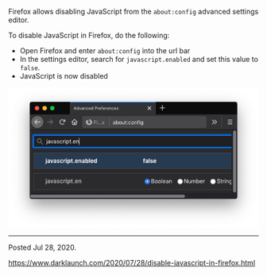 Firefox allows disabling JavaScript from the `about:config` advanced settings editor.

To disable JavaScript in Firefox, do the following:

* Open Firefox and enter `about:config` into the url bar
* In the settings editor, search for `javascript.enabled` and set this value to `false`.
* JavaScript is now disabled

<img alt="" src="/img/uploads/2020-07/firefox-disable-javascript.png" />

---

Posted Jul 28, 2020.

https://www.darklaunch.com/2020/07/28/disable-javascript-in-firefox.html